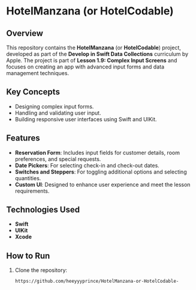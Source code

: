 # HotelManzana (or HotelCodable)

## Overview

This repository contains the **HotelManzana** (or **HotelCodable**) project, developed as part of the **Develop in Swift Data Collections** curriculum by Apple. The project is part of **Lesson 1.9: Complex Input Screens** and focuses on creating an app with advanced input forms and data management techniques.

## Key Concepts

- Designing complex input forms.
- Handling and validating user input.
- Building responsive user interfaces using Swift and UIKit.

## Features

- **Reservation Form**: Includes input fields for customer details, room preferences, and special requests.
- **Date Pickers**: For selecting check-in and check-out dates.
- **Switches and Steppers**: For toggling additional options and selecting quantities.
- **Custom UI**: Designed to enhance user experience and meet the lesson requirements.

## Technologies Used

- **Swift**
- **UIKit**
- **Xcode**


## How to Run

1. Clone the repository:
   ```bash
   https://github.com/heeyyyprince/HotelManzana-or-HotelCodable-
  
